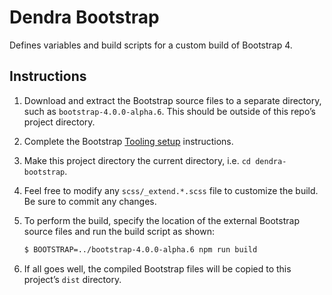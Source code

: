 # Dendra Bootstrap

Defines variables and build scripts for a custom build of Bootstrap 4.


## Instructions

1. Download and extract the Bootstrap source files to a separate directory, such as `bootstrap-4.0.0-alpha.6`. This should be outside of this repo’s project directory.

2. Complete the Bootstrap [Tooling setup](http://v4-alpha.getbootstrap.com/getting-started/build-tools/#tooling-setup) instructions.

3. Make this project directory the current directory, i.e. `cd dendra-bootstrap`.

4. Feel free to modify any `scss/_extend.*.scss` file to customize the build. Be sure to commit any changes.

5. To perform the build, specify the location of the external Bootstrap source files and run the build script as shown:

	```bash
	$ BOOTSTRAP=../bootstrap-4.0.0-alpha.6 npm run build
	```

6. If all goes well, the compiled Bootstrap files will be copied to this project’s `dist` directory.
